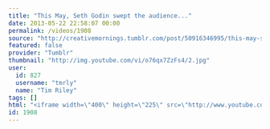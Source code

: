 ```yaml
---
title: "This May, Seth Godin swept the audience..."
date: 2013-05-22 22:58:07 00:00
permalink: /videos/1908
source: "http://creativemornings.tumblr.com/post/50916346995/this-may-seth-godin-swept-the-audience-off-their"
featured: false
provider: "Tumblr"
thumbnail: "http://img.youtube.com/vi/o76qx7ZzFs4/2.jpg"
user:
  id: 827
  username: "tmrly"
  name: "Tim Riley"
tags: []
html: "<iframe width=\"400\" height=\"225\" src=\"http://www.youtube.com/embed/o76qx7ZzFs4?wmode=transparent&autohide=1&egm=0&hd=1&iv_load_policy=3&modestbranding=1&rel=0&showinfo=0&showsearch=0\" frameborder=\"0\" allowfullscreen></iframe>"
id: 1908
---
```


